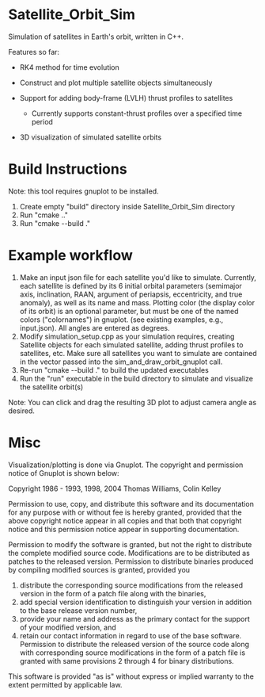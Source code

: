 # Satellite_Orbit_Sim
Simulation of satellites in Earth's orbit, written in C++. 

Features so far:

- RK4 method for time evolution

- Construct and plot multiple satellite objects simultaneously

- Support for adding body-frame (LVLH) thrust profiles to satellites

   - Currently supports constant-thrust profiles over a specified time period

- 3D visualization of simulated satellite orbits


# Build Instructions
Note: this tool requires gnuplot to be installed.

1. Create empty "build" directory inside Satellite_Orbit_Sim directory
2. Run "cmake .."
3. Run "cmake --build ."

# Example workflow
1. Make an input json file for each satellite you'd like to simulate. Currently, each satellite is defined by its 6 initial orbital parameters (semimajor axis, inclination, RAAN, argument of periapsis, eccentricity, and true anomaly), as well as its name and mass. Plotting color (the display color of its orbit) is an optional parameter, but must be one of the named colors ("colornames") in gnuplot. (see existing examples, e.g., input.json). All angles are entered as degrees.
2. Modify simulation_setup.cpp as your simulation requires, creating Satellite objects for each simulated satellite, adding thrust profiles to satellites, etc. Make sure all satellites you want to simulate are contained in the vector passed into the sim_and_draw_orbit_gnuplot call.
3. Re-run "cmake --build ." to build the updated executables
4. Run the "run" executable in the build directory to simulate and visualize the satellite orbit(s)

Note: You can click and drag the resulting 3D plot to adjust camera angle as desired.

# Misc
Visualization/plotting is done via Gnuplot. The copyright and permission notice of Gnuplot is shown below:

Copyright 1986 - 1993, 1998, 2004   Thomas Williams, Colin Kelley

Permission to use, copy, and distribute this software and its
documentation for any purpose with or without fee is hereby granted,
provided that the above copyright notice appear in all copies and
that both that copyright notice and this permission notice appear
in supporting documentation.

Permission to modify the software is granted, but not the right to
distribute the complete modified source code.  Modifications are to
be distributed as patches to the released version.  Permission to
distribute binaries produced by compiling modified sources is granted,
provided you
  1. distribute the corresponding source modifications from the
   released version in the form of a patch file along with the binaries,
  2. add special version identification to distinguish your version
   in addition to the base release version number,
  3. provide your name and address as the primary contact for the
   support of your modified version, and
  4. retain our contact information in regard to use of the base
   software.
Permission to distribute the released version of the source code along
with corresponding source modifications in the form of a patch file is
granted with same provisions 2 through 4 for binary distributions.

This software is provided "as is" without express or implied warranty
to the extent permitted by applicable law.
